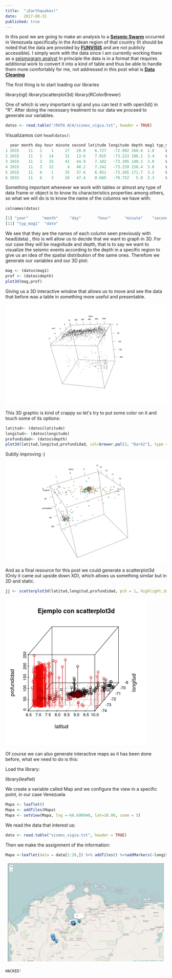 ```yaml
---
title:  "¡Earthquakes!"
date:   2017-08-31
published: true
---
```

In this post we are going to make an analysis to a [**Seismic Swarm**](https://en.wikipedia.org/wiki/Earthquake_swarm) occurred in Venezuela specifically in the Andean region of that country (It should be noted that the data are provided by [**FUNVISIS**](www.funvisis.gob.ve/)
and are not publicly accessible). I simply work with the data since I am currently working there as a [seismogram analyst](https://en.wikipedia.org/wiki/Seismogram) In principle the data is in a format that requires additional work to convert it into a kind of table and thus be able to handle them more comfortably for me, not addressed in this post what is
[**Data Cleaning**](https://en.wikipedia.org/wiki/Data_cleansing)

The first thing is to start loading our libraries 

library(rgl)
library(scatterplot3d)
library(RColorBrewer)

One of which is very important is rgl and you can test it with open3d() in "R". After doing the necessary treatment to our data we proceed to generate our variables.

~~~R
datos <- read.table("/RUTA ACA/sismos_vigia.txt", header = TRUE)
~~~

Visualizamos con `head(datos)`:

~~~R
  year month day hour minute second latitude longitude depth mag1 typ_mag1       date
1 2015    11   1    1     27   20.0    6.727   -72.992 168.6  2.8     WFUN 2015-11-01
2 2015    11   2   14     31   13.6    7.015   -73.223 186.1  3.4     WFUN 2015-11-02
3 2015    11   2   15     41   44.9    7.182   -73.395 140.1  3.0     WFUN 2015-11-02
4 2015    11   3   12      4   48.2    7.242   -73.259 158.4  3.0     WFUN 2015-11-03
5 2015    11   6    1     35   37.6    6.951   -73.265 171.7  3.2     WFUN 2015-11-06
6 2015    11   6    3     26   47.4    8.685   -70.752   5.0  2.3     WFUN 2015-11-06
~~~

Something important whenever we work with tables or almost any type of data frame or object is to know its characteristics properties among others, so what we will do is to know the name of the columns we have with:

`colnames(datos)`

~~~R
[1] "year"      "month"     "day"       "hour"      "minute"    "second"    "latitude"  "longitude" "depth"     "mag1"     
[11] "typ_mag1"  "date"
~~~

We see that they are the names of each column seen previously with head(data) , this is will allow us to decide that we want to graph in 3D. 
For our case they will be magnitude and depth, that is to say we want to visualize the seismic events according to the depth in a specific region to give us an idea of the spatial distribution of the same ones. 
Therefore we generate our variables and our 3D plot:

~~~R
mag <- (datos$mag1)
prof <- (datos$depth)
plot3d(mag,prof)
~~~

Giving us a 3D interactive window that allows us to move and see the data that before was a table in something more useful and presentable.

![](/images/primerplot.png)

This 3D graphic is kind of crappy so let's try to put some color on it and touch some of its options:

~~~R
latitud<- (datos$latitude)
longitud<- (datos$longitude)
profundidad<- (datos$depth)
plot3d(latitud,longitud,profundidad, col=brewer.pal(3, "Dark2"), type = "p", size = 7)
~~~

Subtly improving :)

![](/images/final.png)

And as a final resource for this post we could generate a scatterplot3d (Only it came out upside down XD), which allows us something similar but in 2D and static.

~~~R
jj <- scatterplot3d(latitud,longitud,profundidad, pch = 1, highlight.3d = TRUE, type = "h", main = "Ejemplo con scatterplot3d", angle = 45)
~~~

![](/images/scatter.png)

Of course we can also generate interactive maps as it has been done before, what we need to do is this: 

Load the library:

library(leaflet)

We create a variable called Map and we configure the view in a specific point, in our case Venezuela

~~~R
Mapa <- leaflet() 
Mapa <- addTiles(Mapa) 
Mapa <- setView(Mapa, lng =-66.690940, lat=10.00, zoom = 5)
~~~

We read the data that interest us:

~~~R
data <- read.table("sismos_vigia.txt", header = TRUE)
~~~

Then we make the assignment of the information:

~~~R
Mapa <-leaflet(data = data[1:20,]) %>% addTiles() %>%addMarkers(~longitude, ~latitude, popup = ~as.character(mag1))
~~~

![](/images/sismica.png)


~~~R
HACKED!
~~~
